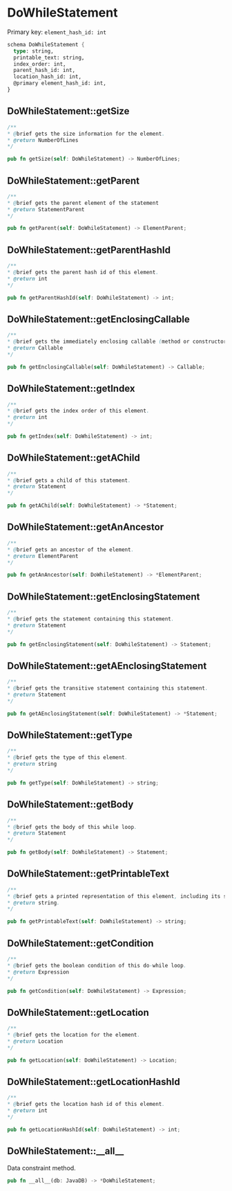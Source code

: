 # DoWhileStatement

Primary key: `element_hash_id: int`

```rust
schema DoWhileStatement {
  type: string,
  printable_text: string,
  index_order: int,
  parent_hash_id: int,
  location_hash_id: int,
  @primary element_hash_id: int,
}
```
## DoWhileStatement::getSize

```java
/**
* @brief gets the size information for the element.
* @return NumberOfLines
*/
```
```rust
pub fn getSize(self: DoWhileStatement) -> NumberOfLines;
```
## DoWhileStatement::getParent

```java
/**
* @brief gets the parent element of the statement
* @return StatementParent 
*/
```
```rust
pub fn getParent(self: DoWhileStatement) -> ElementParent;
```
## DoWhileStatement::getParentHashId

```java
/**
* @brief gets the parent hash id of this element.
* @return int
*/
```
```rust
pub fn getParentHashId(self: DoWhileStatement) -> int;
```
## DoWhileStatement::getEnclosingCallable

```java
/**
* @brief gets the immediately enclosing callable (method or constructor) whose body contains this statement.
* @return Callable 
*/
```
```rust
pub fn getEnclosingCallable(self: DoWhileStatement) -> Callable;
```
## DoWhileStatement::getIndex

```java
/**
* @brief gets the index order of this element.
* @return int
*/
```
```rust
pub fn getIndex(self: DoWhileStatement) -> int;
```
## DoWhileStatement::getAChild

```java
/**
* @brief gets a child of this statement.
* @return Statement 
*/
```
```rust
pub fn getAChild(self: DoWhileStatement) -> *Statement;
```
## DoWhileStatement::getAnAncestor

```java
/**
* @brief gets an ancestor of the element.
* @return ElementParent 
*/
```
```rust
pub fn getAnAncestor(self: DoWhileStatement) -> *ElementParent;
```
## DoWhileStatement::getEnclosingStatement

```java
/**
* @brief gets the statement containing this statement.
* @return Statement 
*/
```
```rust
pub fn getEnclosingStatement(self: DoWhileStatement) -> Statement;
```
## DoWhileStatement::getAEnclosingStatement

```java
/**
* @brief gets the transitive statement containing this statement.
* @return Statement 
*/
```
```rust
pub fn getAEnclosingStatement(self: DoWhileStatement) -> *Statement;
```
## DoWhileStatement::getType

```java
/**
* @brief gets the type of this element.
* @return string
*/
```
```rust
pub fn getType(self: DoWhileStatement) -> string;
```
## DoWhileStatement::getBody

```java
/**
* @brief gets the body of this while loop.
* @return Statement 
*/
```
```rust
pub fn getBody(self: DoWhileStatement) -> Statement;
```
## DoWhileStatement::getPrintableText

```java
/**
* @brief gets a printed representation of this element, including its structure where applicable.
* @return string.
*/
```
```rust
pub fn getPrintableText(self: DoWhileStatement) -> string;
```
## DoWhileStatement::getCondition

```java
/**
* @brief gets the boolean condition of this do-while loop.
* @return Expression 
*/
```
```rust
pub fn getCondition(self: DoWhileStatement) -> Expression;
```
## DoWhileStatement::getLocation

```java
/**
* @brief gets the location for the element.
* @return Location
*/
```
```rust
pub fn getLocation(self: DoWhileStatement) -> Location;
```
## DoWhileStatement::getLocationHashId

```java
/**
* @brief gets the location hash id of this element.
* @return int
*/
```
```rust
pub fn getLocationHashId(self: DoWhileStatement) -> int;
```
## DoWhileStatement::\_\_all\_\_

Data constraint method.

```rust
pub fn __all__(db: JavaDB) -> *DoWhileStatement;
```
